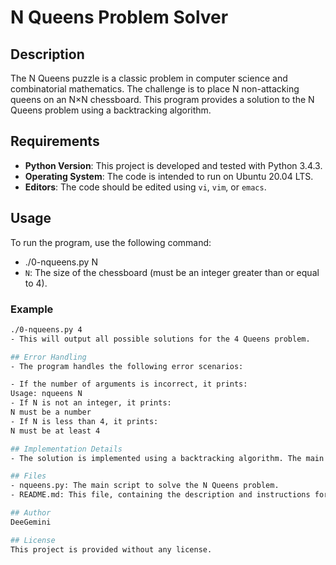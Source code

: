 # N Queens Problem Solver

## Description
The N Queens puzzle is a classic problem in computer science and combinatorial mathematics. The challenge is to place N non-attacking queens on an N×N chessboard. This program provides a solution to the N Queens problem using a backtracking algorithm.

## Requirements
- **Python Version**: This project is developed and tested with Python 3.4.3.
- **Operating System**: The code is intended to run on Ubuntu 20.04 LTS.
- **Editors**: The code should be edited using `vi`, `vim`, or `emacs`.

## Usage
To run the program, use the following command:
- ./0-nqueens.py N
- `N`: The size of the chessboard (must be an integer greater than or equal to 4).

### Example
```bash
./0-nqueens.py 4
- This will output all possible solutions for the 4 Queens problem.

## Error Handling
- The program handles the following error scenarios:

- If the number of arguments is incorrect, it prints:
Usage: nqueens N
- If N is not an integer, it prints:
N must be a number
- If N is less than 4, it prints:
N must be at least 4

## Implementation Details
- The solution is implemented using a backtracking algorithm. The main idea is to place queens one by one in different columns, starting from the leftmost column. When placing a queen, it checks for clashes with already placed queens. If a clash is found, it backtracks and tries the next position.

## Files
- nqueens.py: The main script to solve the N Queens problem.
- README.md: This file, containing the description and instructions for the project.

## Author
DeeGemini

## License
This project is provided without any license.
